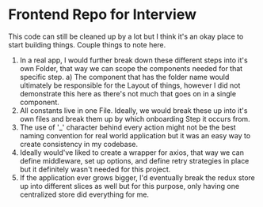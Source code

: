 # Frontend Repo for Interview

This code can still be cleaned up by a lot but I think it's an okay place to start building things. Couple things to note here.

1. In a real app, I would further break down these different steps into it's own Folder, that way we can scope the components needed for that specific step.
  a) The component that has the folder name would ultimately be responsible for the Layout of things, however I did not demonstrate this here as there's not much that goes on in a single component. 
2. All constants live in one File. Ideally, we would break these up into it's own files and break them up by which onboarding Step it occurs from. 
3. The use of '_' character behind every action might not be the best naming convention for real world application but it was an easy way to create consistency in my codebase. 
4. Ideally would've liked to create a wrapper for axios, that way we can define middleware, set up options, and define retry strategies in place but it definitely wasn't needed for this project.
5. If the application ever grows bigger, I'd eventually break the redux store up into different slices as well but for this purpose, only having one centralized store did everything for me. 